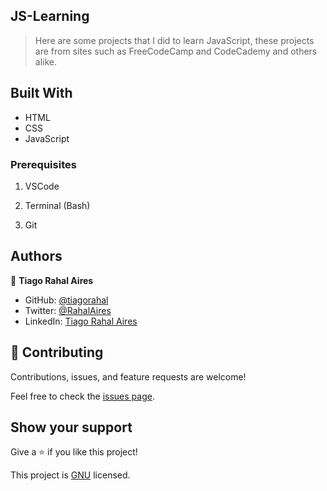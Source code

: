## JS-Learning

> Here are some projects that I did to learn JavaScript, these projects are from sites such as FreeCodeCamp and CodeCademy and others alike.



## Built With

- HTML
- CSS
- JavaScript

### Prerequisites

1. VSCode

2. Terminal (Bash)

3. Git


## Authors

👤 **Tiago Rahal Aires**

- GitHub: [@tiagorahal](https://github.com/tiagorahal)
- Twitter: [@RahalAires](https://twitter.com/RahalAires)
- LinkedIn: [Tiago Rahal Aires](https://linkedin.com/tiagorahal)

## 🤝 Contributing

Contributions, issues, and feature requests are welcome!

Feel free to check the [issues page](https://github.com/tiagorahal/JS-Learning/issues).

## Show your support

Give a ⭐️ if you like this project!



This project is [GNU](/LICENSE.md) licensed.


